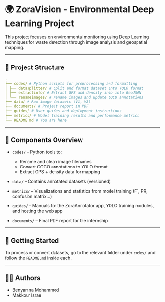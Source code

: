 
# 🌍 ZoraVision - Environmental Deep Learning Project

This project focuses on environmental monitoring using Deep Learning techniques for waste detection through image analysis and geospatial mapping.

---

## 📁 Project Structure

```yaml
.
├── codes/ # Python scripts for preprocessing and formatting
│ ├── datasplitter/ # Split and format dataset into YOLO format
│ ├── extractinfo/ # Extract GPS and density info into GeoJSON
│ └── renameimages/ # Rename images and update COCO annotations
├── data/ # Raw image datasets (V1, V2)
├── documents/ # Project report in PDF
├── guides/ # User guides and deployment instructions
├── metrics/ # Model training results and performance metrics
└── README.md # You are here
```

---

## 🔧 Components Overview

- `codes/` – Python tools to:
  - Rename and clean image filenames
  - Convert COCO annotations to YOLO format
  - Extract GPS + density data for mapping

- `data/` – Contains annotated datasets (versioned)

- `metrics/` – Visualizations and statistics from model training (F1, PR, confusion matrix...)

- `guides/` – Manuals for the ZoraAnnotator app, YOLO training modules, and hosting the web app

- `documents/` – Final PDF report for the internship

---

## 🚀 Getting Started

To process or convert datasets, go to the relevant folder under `codes/` and follow the `README.md` inside each.

---

## 🧑‍💻 Authors

- Benyamna Mohammed
- Makkour Israe  
